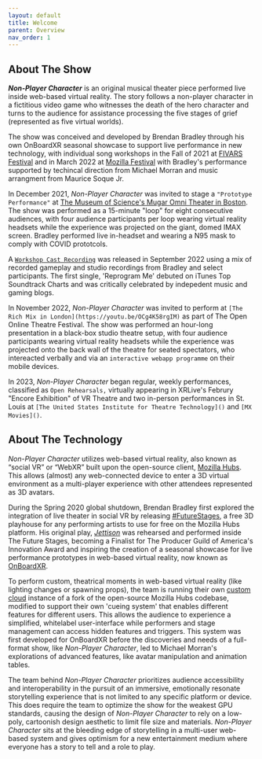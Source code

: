 ```yaml
---
layout: default
title: Welcome
parent: Overview
nav_order: 1
---
```


## About The Show 

***Non-Player Character*** is an original musical theater piece performed live inside web-based virtual reality. The story follows a non-player character in a fictitious video game who witnesses the death of the hero character and turns to the audience for assistance processing the five stages of grief (represented as five virtual worlds). 

The show was conceived and developed by Brendan Bradley through his own OnBoardXR seasonal showcase to support live performance in new technology, with individual song workshops in the Fall of 2021 at [FIVARS Festival](https://noproscenium.com/review-rundown-the-immersive-is-coming-from-inside-the-house-b89b4a83fdce) and in March 2022 at [Mozilla Festival](https://www.einpresswire.com/article/563969984/onboardxr-launches-4th-season-at-mozfest) with Bradley's performance supported by techincal direction from Michael Morran and music arrangment from Maurice Soque Jr. 

In December 2021, *Non-Player Character* was invited to stage a `"Prototype Performance"` at [The Museum of Science's Mugar Omni Theater in Boston](https://www.mos.org/press/press-releases/Adult-Programming-Fall-2021). The show was performed as a 15-minute "loop" for eight consecutive audiences, with four audience participants per loop wearing virtual reality headsets while the experience was projected on the giant, domed IMAX screen. Bradley performed live in-headset and wearing a N95 mask to comply with COVID prototcols. 

A [`Workshop Cast Recording`](https://music.apple.com/us/album/non-player-character-workshop-musical-cast-recording/1634852775) was released in September 2022 using a mix of recorded gameplay and studio recordings from Bradley and select participants. The first single, 'Reprogram Me' debuted on iTunes Top Soundtrack Charts and was critically celebrated by indepedent music and gaming blogs.

In November 2022, *Non-Player Character* was invited to perform at `[The Rich Mix in London](https://youtu.be/OCg4K58rgIM)` as part of The Open Online Theatre Festival. The show was performed an hour-long presentation in a black-box studio theatre setup, with four audience participants wearing virtual reality headsets while the experience was projected onto the back wall of the theatre for seated spectators, who intereacted verbally and via an `interactive webapp programme` on their mobile devices.

In 2023, *Non-Player Character* began regular, weekly performances, classified as `Open Rehearsals,` virtually appearing in XRLive's Februry "Encore Exhibition" of VR Theatre and two in-person performances in St. Louis at `[The United States Institute for Theatre Technology]()` and `[MX Movies]()`. 

## About The Technology
*Non-Player Character* utilizes web-based virtual reality, also known as “social VR” or “WebXR” built upon the open-source client, [Mozilla Hubs](https://hubs.mozilla.com/docs/welcome.html). This allows (almost) any web-connected device to enter a 3D virtual environment as a multi-player experience with other attendees represented as 3D avatars. 

During the Spring 2020 global shutdown, Brendan Bradley first explored the integration of live theater in social VR by releasing [#FutureStages](https://futurestages.github.io/OnBoardXR_Landing_Page/docs/future-stages/), a free 3D playhouse for any performing artists to use for free on the Mozilla Hubs platform. His original play, *[Jettison](https://futurestages.github.io/OnBoardXR_Landing_Page/docs/jettison/)* was rehearsed and performed inside The Future Stages, becoming a Finalist for The Producer Guild of America's Innovation Award and inspiring the creation of a seasonal showcase for live performance prototypes in web-based virtual reality, now known as [OnBoardXR](http://onboardxr.org/).

To perform custom, theatrical moments in web-based virtual reality (like lighting changes or spawning props), the team is running their own [custom cloud](https://hubs.mozilla.com/docs/hubs-cloud-intro.html) instance of a fork of the open-source Mozilla Hubs codebase, modified to support their own 'cueing system' that enables different features for different users. This allows the audience to experience a simplified, whitelabel user-interface while performers and stage management can access hidden features and triggers. This system was first developed for OnBoardXR before the discoveries and needs of a full-format show, like *Non-Player Character*, led to Michael Morran's explorations of advanced features, like avatar manipulation and animation tables. 

The team behind *Non-Player Character* prioritizes audience accessibility and interoperability in the pursuit of an immersive, emotionally resonate storytelling experience that is not limited to any specific platform or device. This does require the team to optimize the show for the weakest GPU standards, causing the design of *Non-Player Character* to rely on a low-poly, cartoonish design aesthetic to limit file size and materials. *Non-Player Character* sits at the bleeding edge of storytelling in a multi-user web-based system and gives optimism for a new entertainment medium where everyone has a story to tell and a role to play.
